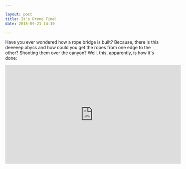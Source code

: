 ```yaml
---

layout: post
title: It's Drone Time!
date: 2015-09-21 14:10

---
```


Have you ever wondered how a rope bridge is built? Because, there is this deeeeep abyss and how could you get the ropes from one edge to the other? Shooting them over the canyon? Well, this, apparently, is how it's done:

<iframe width="560" height="315" src="https://www.youtube.com/embed/CCDIuZUfETc" frameborder="0" allowfullscreen></iframe>
